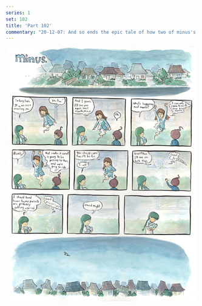 ```yaml
---
series: 1
set: 102
title: 'Part 102'
commentary: "20-12-07: And so ends the epic tale of how two of minus's friends met and nothing in particular happened. Next week: explosions! Nah, I'm just kidding. I'm taking next week off. As usual every week I take off is just me getting back the time I lost when I updated extra in the past. Probably this will be the last time I do it though. See you all next year-"
---
```


![](../../../../assets/minus/part-102/minus102.jpg)